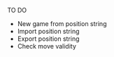 TO DO
* New game from position string
* Import position string
* Export position string
* Check move validity